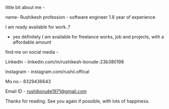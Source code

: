 little bit about me - 

name- Rushikesh
profession - software engineer
1.8 year of experience

I am ready available for work..? 
-  yes definitely I am available for freelance works, job and projects, with a affordable amount


find me on social media - 

LinkedIn - 
linkedin.com/in/rushikesh-borude-23b380198

Instagram - instagram.com/rushii.offical

Mo.no.- 8329436643	

Email ID - rushiborude1971@gmail.com

Thanks for reading. See you again if possible, with lots of happiness.

